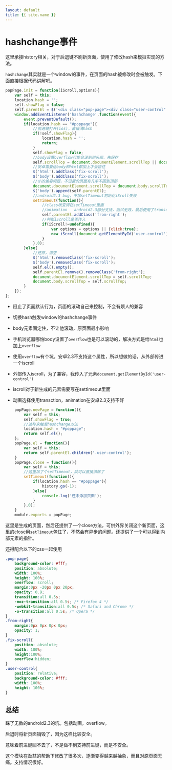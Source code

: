 ```yaml
---
layout: default
title: {{ site.name }}
---
```

# hashchange事件

这里承接history相关，对于后退键不刷新页面，使用了修改hash来模拟实现的方法。

`hashchange`其实就是一个window的事件，在页面的hash被修改时会被触发。下面直接根据代码讲解吧。

```javascript
popPage.init = function(iScroll,options){
    var self = this;
    location.hash = '';
    self.showFlag = false;
    self.parentEl = $('<div class="pop-page"><div class="user-control" id="user-control"></div></div>');
    window.addEventListener('hashchange',function(event){
        event.preventDefault();
        if(location.hash == "#poppage"){
            //前进键打开(ios)，直接清hash
            if(!self.showFlag){
                location.hash = '';
                return;
            }
            self.showFlag = false;
            //body设置overflow可能会滚到到头部，先保存
            self.scrollTop = document.documentElement.scrollTop || document.body.scrollTop;
            //安卓需要给body和html都加上才会锁住
            $('html').addClass('fix-scroll');
            $('body').addClass('fix-scroll');
            //小的兼容问题，不设置的页面有几率不回到顶部
            document.documentElement.scrollTop = document.body.scrollTop = 0;
            $('body').append(self.parentEl);
            //android2.3 bug，不加setTimeout初始化iSroll失败
            setTimeout(function(){
                //class改变得在setTimeout里面
                //animation   android2.3部分支持，测试无效，最后使用了transction
                self.parentEl.addClass('from-right');
                //判断iScroll是否传入
                if(iScroll!=undefined){
                    var options = options || {click:true};
                    new iScroll(document.getElementById('user-control'),options);
                }
            },0);
        }else{
            //还原，清空
            $('html').removeClass('fix-scroll');
            $('body').removeClass('fix-scroll');
            self.el().empty();
            self.parentEl.remove().removeClass('from-right');
            document.documentElement.scrollTop = self.scrollTop;
            document.body.scrollTop = self.scrollTop;
        }
    });
};
```

- 阻止了页面默认行为，页面的滚动自己来控制，不会有烦人的兼容

- 切换hash触发window的hashchange事件

- body元素固定住，不让他滚动，原页面最小影响

- 手机浏览器哪怕body设置了`overflow`也是可以滚动的，解决方式是给`html`也加上`overflow`

- 使用`overflow`有个坑，安卓2.3不支持这个属性，所以想做的话，从外部传进一个iscroll

- 外部传入iscroll，为了兼容，我传入了元素`document.getElementById('user-control')`

- iscroll对于新生成的元素需要写在settimeout里面

- 动画选择使用transction，animation在安卓2.3支持不好

```javascript
    popPage.newPage = function(){
        var self = this;
        self.showFlag = true;
        //这样来触发hashchange方法
        location.hash = "#poppage";
        return self.el();
    };
    popPage.el = function(){
        var self = this;
        return self.parentEl.children('.user-control');
    }
    popPage.close = function(){
        var self = this;
        //这里加了个setTimeout，就可以直接清除了
        setTimeout(function(){
            if(location.hash == "#poppage"){
                history.go(-1);  
            }else{
                console.log('还未添加页面');
            }    
        },0);
    }
    module.exports = popPage;
```

这里是生成的页面，然后还提供了一个close方法，可供外界关闭这个新页面，这里的close用`setTimeout`包住了，不然会有异步的问题。还提供了一个可以得到内部元素的指针。

还得配合以下的css一起使用

```css
.pop-page{
    background-color: #fff;
    position: absolute;
    width: 100%;
    height: 100%;
    overflow: scroll;
    margin:0px -20px 0px 20px;
    opacity: 0.9;
    transition:all 0.5s;
    -moz-transition:all 0.5s; /* Firefox 4 */
    -webkit-transition:all 0.5s; /* Safari and Chrome */
    -o-transition:all 0.5s; /* Opera */
}
.from-right{
    margin:0px 0px 0px 0px;
    opacity: 1;
}
.fix-scroll{
    position: absolute;
    width: 100%;
    height:100%;
    overflow:hidden;
}
.user-control{
    position: relative;
    background-color: #fff;
    width: 100%;
    height: 100%;
}
```

## 总结
踩了无数的android2.3的坑。包括动画，overflow。

后退时将新页面销毁了，因为这样比较安全。

意味着前进键回不去了，不是做不到支持前进键，而是不安全。

这个模块在勐喆的帮助下修改了很多次，逐渐变得越来越抽象，而且对原页面无痛。支持情况很好。
